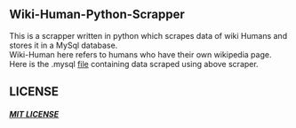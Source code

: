 ## Wiki-Human-Python-Scrapper
This is a scrapper written in python which scrapes data of wiki Humans and stores it in a MySql database.<br>
Wiki-Human here refers to humans who have their own wikipedia page.<br>
Here is the .mysql [file](https://goo.gl/sB0Psh) containing data scraped using above scraper.

## LICENSE

##### [MIT LICENSE](https://github.com/manuchandel/Wiki-Human-Python-Scraper/blob/master/LICENSE)


